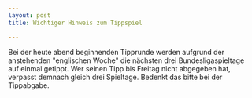 ```yaml
---
layout: post
title: Wichtiger Hinweis zum Tippspiel

---
```


Bei der heute abend beginnenden Tipprunde werden aufgrund der anstehenden "englischen Woche" die nächsten drei Bundesligaspieltage auf einmal getippt. Wer seinen Tipp bis Freitag nicht abgegeben hat, verpasst demnach gleich drei Spieltage. Bedenkt das bitte bei der Tippabgabe. 


